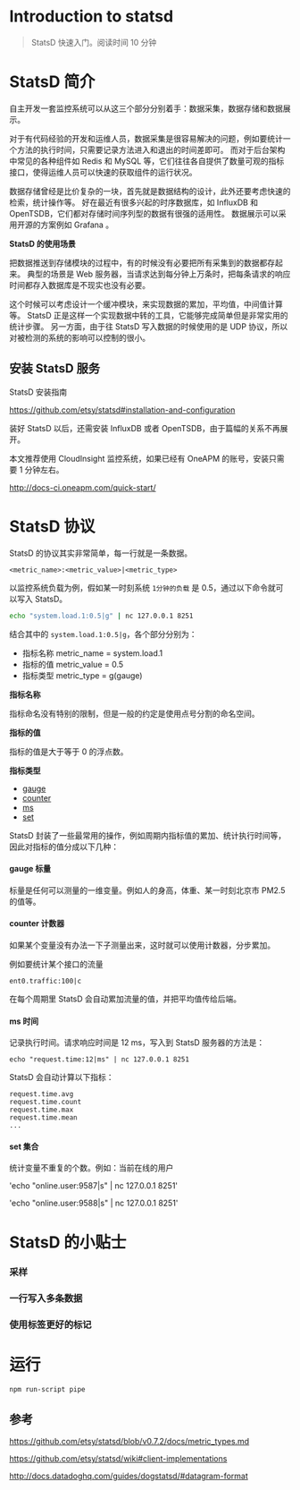 # Introduction to statsd
> StatsD 快速入门。阅读时间 10 分钟

# StatsD 简介

自主开发一套监控系统可以从这三个部分分别着手：数据采集，数据存储和数据展示。

对于有代码经验的开发和运维人员，数据采集是很容易解决的问题，例如要统计一个方法的执行时间，只需要记录方法进入和退出的时间差即可。
而对于后台架构中常见的各种组件如 Redis 和 MySQL 等，它们往往各自提供了数量可观的指标接口，使得运维人员可以快速的获取组件的运行状况。

数据存储曾经是比价复杂的一块，首先就是数据结构的设计，此外还要考虑快速的检索，统计操作等。
好在最近有很多兴起的时序数据库，如 InfluxDB 和 OpenTSDB，它们都对存储时间序列型的数据有很强的适用性。
数据展示可以采用开源的方案例如 Grafana 。

**StatsD 的使用场景**

把数据推送到存储模块的过程中，有的时候没有必要把所有采集到的数据都存起来。
典型的场景是 Web 服务器，当请求达到每分钟上万条时，把每条请求的响应时间都存入数据库是不现实也没有必要。

这个时候可以考虑设计一个缓冲模块，来实现数据的累加，平均值，中间值计算等。
StatsD 正是这样一个实现数据中转的工具，它能够完成简单但是非常实用的统计步骤。
另一方面，由于往 StatsD 写入数据的时候使用的是 UDP 协议，所以对被检测的系统的影响可以控制的很小。

## 安装 StatsD 服务

StatsD 安装指南

https://github.com/etsy/statsd#installation-and-configuration

装好 StatsD 以后，还需安装 InfluxDB 或者 OpenTSDB，由于篇幅的关系不再展开。

本文推荐使用 CloudInsight 监控系统，如果已经有 OneAPM 的账号，安装只需要 1 分钟左右。

http://docs-ci.oneapm.com/quick-start/

# StatsD 协议

StatsD 的协议其实非常简单，每一行就是一条数据。

```
<metric_name>:<metric_value>|<metric_type>
```

以监控系统负载为例，假如某一时刻系统 `1分钟的负载` 是 0.5，通过以下命令就可以写入 StatsD。

```sh
echo "system.load.1:0.5|g" | nc 127.0.0.1 8251
```

结合其中的 `system.load.1:0.5|g`，各个部分分别为：

- 指标名称 metric_name  = system.load.1
- 指标的值 metric_value = 0.5
- 指标类型 metric_type  = g(gauge)

**指标名称**

指标命名没有特别的限制，但是一般的约定是使用点号分割的命名空间。

**指标的值**

指标的值是大于等于 0 的浮点数。

**指标类型**

- [gauge](gauge-标量)
- [counter](#counter-计数器)
- [ms](#ms-时间)
- [set](#set-集合)

StatsD 封装了一些最常用的操作，例如周期内指标值的累加、统计执行时间等，因此对指标的值分成以下几种：

#### gauge 标量

标量是任何可以测量的一维变量。例如人的身高，体重、某一时刻北京市 PM2.5 的值等。

#### counter 计数器

如果某个变量没有办法一下子测量出来，这时就可以使用计数器，分步累加。

例如要统计某个接口的流量

```
ent0.traffic:100|c
```

在每个周期里 StatsD 会自动累加流量的值，并把平均值传给后端。

#### ms 时间

记录执行时间。请求响应时间是 12 ms，写入到 StatsD 服务器的方法是：

```
echo "request.time:12|ms" | nc 127.0.0.1 8251
```

StatsD 会自动计算以下指标：

```
request.time.avg
request.time.count
request.time.max
request.time.mean
...
```

#### set 集合

统计变量不重复的个数。例如：当前在线的用户

'echo "online.user:9587|s" | nc 127.0.0.1 8251'

'echo "online.user:9588|s" | nc 127.0.0.1 8251'

# StatsD 的小贴士

### 采样

### 一行写入多条数据

### 使用标签更好的标记

# 运行

```
npm run-script pipe
```

## 参考

https://github.com/etsy/statsd/blob/v0.7.2/docs/metric_types.md

https://github.com/etsy/statsd/wiki#client-implementations

http://docs.datadoghq.com/guides/dogstatsd/#datagram-format
